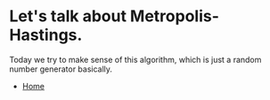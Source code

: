 # Let's talk about Metropolis-Hastings.

Today we try to make sense of this algorithm, which is just a random number generator basically.

- [Home](index.md)
